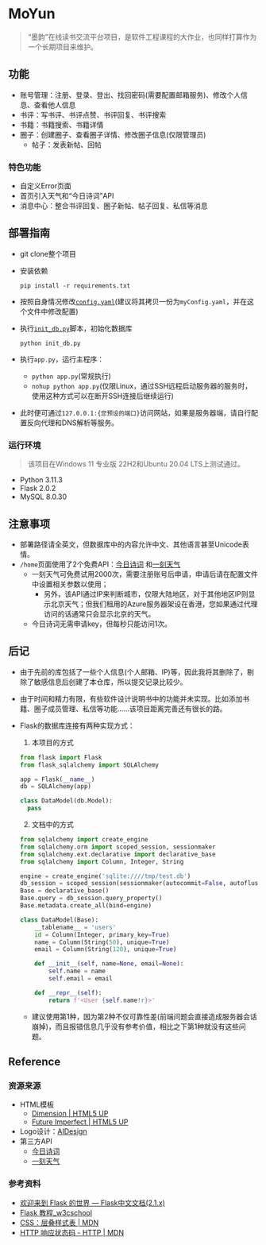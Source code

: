 # MoYun

> “墨韵”在线读书交流平台项目，是软件工程课程的大作业，也同样打算作为一个长期项目来维护。

## 功能

* 账号管理：注册、登录、登出、找回密码(需要配置邮箱服务)、修改个人信息、查看他人信息
* 书评：写书评、书评点赞、书评回复、书评搜索
* 书籍：书籍搜索、书籍详情
* 圈子：创建圈子、查看圈子详情、修改圈子信息(仅限管理员)
  * 帖子：发表新帖、回帖

### 特色功能

* 自定义Error页面
* 首页引入天气和“今日诗词”API
* 消息中心：整合书评回复、圈子新帖、帖子回复、私信等消息

## 部署指南

* git clone整个项目
* 安装依赖

  ```shell
  pip install -r requirements.txt
  ```

* 按照自身情况修改[`config.yaml`](/config.yaml)(建议将其拷贝一份为`myConfig.yaml`，并在这个文件中修改配置)
* 执行[`init_db.py`](/init_db.py)脚本，初始化数据库

  ```shell
  python init_db.py
  ```

* 执行`app.py`，运行主程序：
  * `python app.py`(常规执行)
  * `nohup python app.py`(仅限Linux，通过SSH远程启动服务器的服务时，使用这种方式可以在断开SSH连接后继续运行)
* 此时便可通过`127.0.0.1:{您预设的端口}`访问网站，如果是服务器端，请自行配置反向代理和DNS解析等服务。

### 运行环境

> 该项目在Windows 11 专业版 22H2和Ubuntu 20.04 LTS上测试通过。

* Python 3.11.3
* Flask 2.0.2
* MySQL 8.0.30

## 注意事项

* 部署路径请全英文，但数据库中的内容允许中文、其他语言甚至Unicode表情。
* `/home`页面使用了2个免费API：[今日诗词](https://www.jinrishici.com/)
  和[一刻天气](https://tianqiapi.com/index/doc?version=v61)
  * 一刻天气可免费试用2000次，需要注册账号后申请，申请后请在配置文件中设置相关参数以使用；
    * 另外，该API通过IP来判断城市，仅限大陆地区，对于其他地区IP则显示北京天气；但我们租用的Azure服务器架设在香港，您如果通过代理访问的话通常只会显示北京的天气。
  * 今日诗词无需申请key，但每秒只能访问1次。

## 后记

* 由于先前的库包括了一些个人信息(个人邮箱、IP)等，因此我将其删除了，剔除了敏感信息后创建了本仓库，所以提交记录比较少。
* 由于时间和精力有限，有些软件设计说明书中的功能并未实现。比如添加书籍、圈子成员管理、私信等功能......该项目距离完善还有很长的路。
* Flask的数据库连接有两种实现方式：
  1. 本项目的方式

  ```python
  from flask import Flask
  from flask_sqlalchemy import SQLAlchemy
  
  app = Flask(__name__)
  db = SQLAlchemy(app)
  
  class DataModel(db.Model):
    pass
  ```

  2. 文档中的方式

  ```python
  from sqlalchemy import create_engine
  from sqlalchemy.orm import scoped_session, sessionmaker
  from sqlalchemy.ext.declarative import declarative_base
  from sqlalchemy import Column, Integer, String
  
  engine = create_engine('sqlite:////tmp/test.db')
  db_session = scoped_session(sessionmaker(autocommit=False, autoflush=False, bind=engine))
  Base = declarative_base()
  Base.query = db_session.query_property()
  Base.metadata.create_all(bind=engine)
  
  class DataModel(Base):
      __tablename__ = 'users'
      id = Column(Integer, primary_key=True)
      name = Column(String(50), unique=True)
      email = Column(String(120), unique=True)
  
      def __init__(self, name=None, email=None):
          self.name = name
          self.email = email
  
      def __repr__(self):
          return f'<User {self.name!r}>'
  ```

  * 建议使用第1种，因为第2种不仅可靠性差(前端问题会直接造成服务器会话崩掉)，而且报错信息几乎没有参考价值，相比之下第1种就没有这些问题。

## Reference

### 资源来源

* HTML模板
  * [Dimension | HTML5 UP](https://html5up.net/dimension)
  * [Future Imperfect | HTML5 UP](https://html5up.net/future-imperfect)
* Logo设计：[AIDesign](https://ailogo.qq.com/guide/brandname)
* 第三方API
  * [今日诗词](https://www.jinrishici.com/)
  * [一刻天气](https://tianqiapi.com/index/doc?version=v61)

### 参考资料

* [欢迎来到 Flask 的世界 — Flask中文文档(2.1.x)](https://dormousehole.readthedocs.io/en/latest/index.html)
* [Flask 教程_w3cschool](https://www.w3cschool.cn/flask/)
* [CSS：层叠样式表 | MDN](https://developer.mozilla.org/zh-CN/docs/Web/CSS)
* [HTTP 响应状态码 - HTTP | MDN](https://developer.mozilla.org/zh-CN/docs/Web/HTTP/Status)
